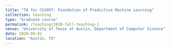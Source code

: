 ```yaml
---
title: "TA for CS395T: Foundation of Predictive Machine Learning"
collection: teaching
type: "Graduate course"
permalink: /teaching/2020-fall-teaching-1
venue: "University of Texas at Austin, Department of Computer Sicence"
date: 2020-09-01
location: "Austin, TX"
---
```

